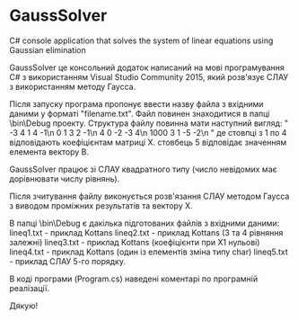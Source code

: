 # GaussSolver
С# console application that solves the system of linear equations using Gaussian elimination

GaussSolver це консольний додаток написаний на мові програмування С# з використанням Visual Studio Community 2015,
який розв'язує СЛАУ з використанням методу Гаусса.

Після запуску програма пропонує ввести назву файла з вхідними даними у форматі "filename.txt".
Файл повинен знаходитися в папці \bin\Debug проекту.
Структура файлу повинна мати наступний вигляд:
"
-3    4    1    4   -1\n
 0    1    3    2   -1\n
 4    0   -2   -3    4\n
1000  3    1   -5   -2\n
"
де стовпці з 1 по 4 відповідають коефіцієнтам матриці Х.
   стовбець 5 відповідає значенням елемента вектору B.

GaussSolver працює зі СЛАУ квадратного типу (число невідомих має дорівнювати числу рівнянь).

Після зчитування файлу виконується розв'язання СЛАУ методом Гаусса з виводом проміжних результатів та вектору X.

В папці \bin\Debug є дакілька підготованих файлів з вхідними даними:
lineq1.txt - приклад Kottans
lineq2.txt - приклад Kottans (3 та 4 рівняння залежні)
lineq3.txt - приклад Kottans (коефіцієнти при Х1 нульові)
lineq4.txt - приклад Kottans (один із елементів зміна типу char)
lineq5.txt - приклад СЛАУ 5-го порядку.

В коді програми (Program.cs) наведені коментарі по програмній реалізації.

Дякую!




